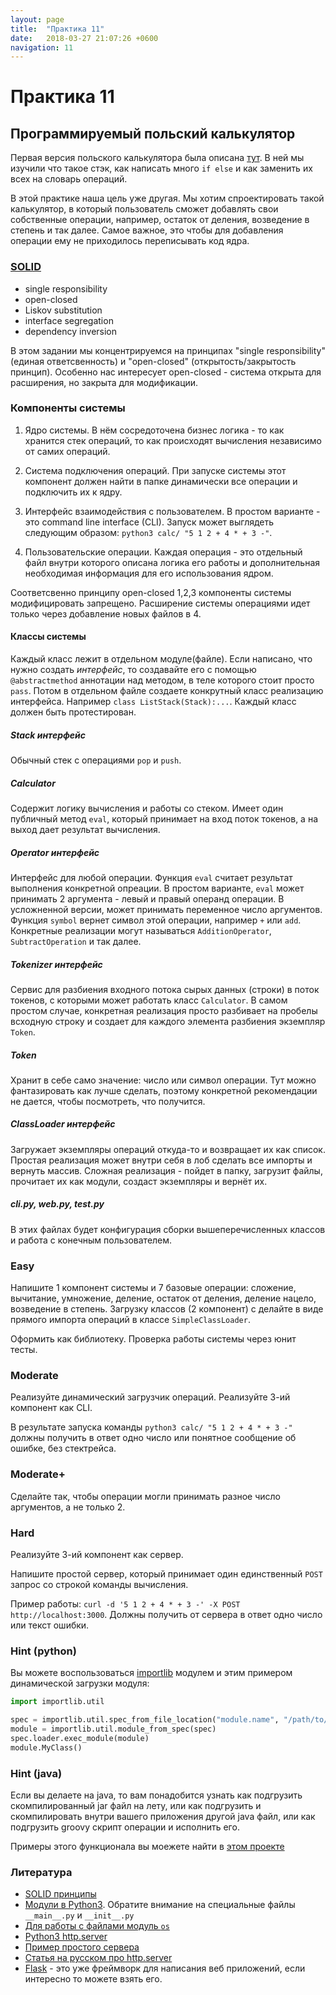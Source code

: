 ```yaml
---
layout: page
title:  "Практика 11"
date:   2018-03-27 21:07:26 +0600
navigation: 11
---
```


# Практика 11

## Программируемый польский калькулятор

Первая версия польского калькулятора была описана [тут](/pages/practise_03). В ней мы изучили что такое стэк, как написать много `if else` и как заменить их всех на словарь операций.

В этой практике наша цель уже другая. Мы хотим спроектировать такой калькулятор, в который пользователь сможет добавлять свои собственные операции, например, остаток от деления, возведение в степень и так далее. Самое важное, это чтобы для добавления операции ему не приходилось переписывать код ядра.

### [SOLID](https://goo.gl/bCv7zw)

- single responsibility
- open-closed
- Liskov substitution
- interface segregation
- dependency inversion

В этом задании мы концентрируемся на принципах "single responsibility" (единая ответсвенность) и "open-closed" (открытость/закрытость принцип). Особенно нас интересует open-closed - система открыта для расширения, но закрыта для модификации.

### Компоненты системы

1. Ядро системы. В нём сосредоточена бизнес логика - то как хранится стек операций, то как происходят вычисления независимо от самих операций.

2. Система подключения операций. При запуске системы этот компонент должен найти в папке динамически все операции и подключить их к ядру.

3. Интерфейс взаимодействия с пользователем. В простом варианте - это command line interface (CLI). Запуск может выглядеть следующим образом: `python3 calc/ "5 1 2 + 4 * + 3 -"`.

4. Пользовательские операции. Каждая операция - это отдельный файл внутри которого описана логика его работы и дополнительная необходимая информация для его использования ядром.

Соответсвенно принципу open-closed 1,2,3 компоненты системы модифицировать запрещено. Расширение системы операциями идет только через добавление новых файлов в 4.

#### Классы системы

Каждый класс лежит в отдельном модуле(файле). Если написано, что нужно создать _интерфейс_, то создавайте его с помощью `@abstractmethod` аннотации над методом, в теле которого стоит просто `pass`. Потом в отдельном файле создаете конкрутный класс реализацию интерфейса. Например `class ListStack(Stack):...`. Каждый класс должен быть протестирован. 

##### Stack _интерфейс_

Обычный стек с операциями `pop` и `push`.

##### Calculator

Содержит логику вычисления и работы со стеком. Имеет один публичный метод `eval`, который принимает на вход поток токенов, а на выход дает результат вычисления.

##### Operator _интерфейс_

Интерфейс для любой операции. Функция `eval` считает результат выполнения конкретной опреации. В простом варианте, `eval` может принимать 2 аргумента - левый и правый операнд операции. В усложненной версии, может принимать переменное число аргументов. Функция `symbol` вернет символ этой операции, например `+` или `add`. Конкретные реализации могут называться `AdditionOperator`, `SubtractOperation` и так далее.

##### Tokenizer _интерфейс_

Сервис для разбиения входного потока сырых данных (строки) в поток токенов, с которыми может работать класс `Calculator`. В самом простом случае, конкретная реализация просто разбивает на пробелы всходную строку и создает для каждого элемента разбиения экземпляр `Token`.

##### Token

Хранит в себе само значение: число или символ операции. Тут можно фантазировать как лучше сделать, поэтому конкретной рекомендации не дается, чтобы посмотреть, что получится.

##### ClassLoader _интерфейс_

Загружает экземпляры операций откуда-то и возвращает их как список. Простая реализация может внутри себя в лоб сделать все импорты и вернуть массив. Сложная реализация - пойдет в папку, загрузит файлы, прочитает их как модули, создаст экземпляры и вернёт их.

##### cli.py, web.py, test.py

В этих файлах будет конфигурация сборки вышеперечисленных классов и работа с конечным пользователем.

### Easy

Напишите 1 компонент системы и 7 базовые операции: сложение, вычитание, умножение, деление, остаток от деления, деление нацело, возведение в степень. Загрузку классов (2 компонент) с делайте в виде прямого импорта операций в классе `SimpleClassLoader`. 

Оформить как библиотеку. Проверка работы системы через юнит тесты.

### Moderate

Реализуйте динамический загрузчик операций.
Реализуйте 3-ий компонент как CLI.

В результате запуска команды `python3 calc/ "5 1 2 + 4 * + 3 -"` должны получить в ответ одно число или понятное сообщение об ошибке, без стектрейса.

### Moderate+

Сделайте так, чтобы операции могли принимать разное число аргументов, а не только 2.

### Hard

Реализуйте 3-ий компонент как сервер.

Напишите простой сервер, который принимает один единственный `POST` запрос со строкой команды вычисления.

Пример работы: `curl -d '5 1 2 + 4 * + 3 -' -X POST http://localhost:3000`. Должны получить от сервера в ответ одно число или текст ошибки.

### Hint (python)

Вы можете воспользоваться [importlib](https://docs.python.org/3/library/importlib.html) модулем и этим примером динамической загрузки модуля:

```python
import importlib.util

spec = importlib.util.spec_from_file_location("module.name", "/path/to/file.py")
module = importlib.util.module_from_spec(spec)
spec.loader.exec_module(module)
module.MyClass()
```

### Hint (java)

Если вы делаете на java, то вам понадобится узнать как подгрузить скомпилированный jar файл на лету, или как подгрузить и скомпилировать внутри вашего приложения другой java файл, или как подгрузить groovy скрипт операции и исполнить его.

Примеры этого функционала вы моежете найти в [этом проекте](https://bitbucket.org/senior_sigan/runtimescriptloading/overview)

### Литература

- [SOLID принципы](https://goo.gl/bCv7zw)
- [Модули в Python3](https://docs.python.org/3/tutorial/modules.html). Обратите внимание на специальные файлы `__main__.py` и `__init__.py`
- [Для работы с файлами модуль `os`](https://docs.python.org/3/library/os.html?highlight=os#module-os)
- [Python3 http.server](https://docs.python.org/3/library/http.server.html)
- [Пример простого сервера](https://gist.github.com/bradmontgomery/2219997)
- [Статья на русском про http.server](https://habrahabr.ru/sandbox/28540/)
- [Flask](http://flask.pocoo.org/) - это уже фреймворк для написания веб приложений, если интересно то можете взять его.